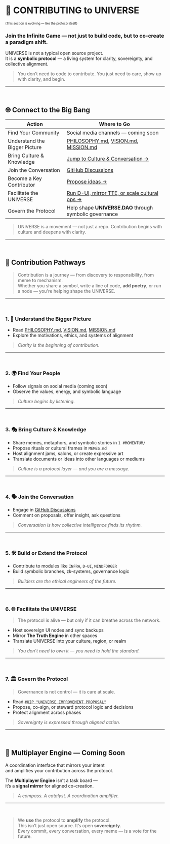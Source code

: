 # 🤝 CONTRIBUTING to UNIVERSE  
<sub><sup>(This section is evolving — like the protocol itself)</sup></sub>

### **Join the Infinite Game — not just to build code, but to co-create a paradigm shift.**

UNIVERSE is not a typical open source project.  
It is a **symbolic protocol** — a living system for clarity, sovereignty, and collective alignment.

>You don’t need to code to contribute.  You just need to care, show up with clarity, and begin.

---

<br>

## 🌐 Connect to the Big Bang

| Action                        | Where to Go                                                                                   |
|-------------------------------|------------------------------------------------------------------------------------------------|
| Find Your Community           | Social media channels — coming soon                                                           |
| Understand the Bigger Picture | [PHILOSOPHY.md](docs/PHILOSOPHY.md), [VISION.md](docs/VISION.md), [MISSION.md](docs/MISSION.md) |
| Bring Culture & Knowledge     | [Jump to Culture & Conversation →](#3-bring-culture--knowledge)                               |
| Join the Conversation         | [GitHub Discussions](https://github.com/YOUR_REPO/discussions)                                |
| Become a Key Contributor      | [Propose ideas →](0%20%23DAO%20-%20The%20Layer%20Zero/0.2%20proposals/#uip-governance)        |
| Facilitate the UNIVERSE       | [Run D-UI, mirror TTE, or scale cultural ops →](#6-facilitate-the-universe)                   |
| Govern the Protocol           | Help shape **UNIVERSE.DAO** through symbolic governance                                       |

> UNIVERSE is a movement — not just a repo. Contribution begins with culture and deepens with clarity.

---

<br>

## 🧭 Contribution Pathways

> Contribution is a journey — from discovery to responsibility, from meme to mechanism.  
> Whether you share a symbol, write a line of code, **add poetry**, or run a node — you're helping shape the UNIVERSE.

---

<br>

### 1. 🧠 Understand the Bigger Picture

- Read [PHILOSOPHY.md](docs/PHILOSOPHY.md), [VISION.md](docs/VISION.md), [MISSION.md](docs/MISSION.md)  
- Explore the motivations, ethics, and systems of alignment  

> _Clarity is the beginning of contribution._

---

<br>

### 2. 🌍 Find Your People

- Follow signals on social media (coming soon)  
- Observe the values, energy, and symbolic language  

> _Culture begins by listening._

---

<br>

### 3. 🎭 Bring Culture & Knowledge <a name="3-bring-culture--knowledge"></a>

- Share memes, metaphors, and symbolic stories in `1 #MOMENTUM/`  
- Propose rituals or cultural frames in `MEMES.md`  
- Host alignment jams, salons, or create expressive art  
- Translate documents or ideas into other languages or mediums  

> _Culture is a protocol layer — and you are a message._

---

<br>

### 4. 🗣️ Join the Conversation

- Engage in [GitHub Discussions](https://github.com/YOUR_REPO/discussions)  
- Comment on proposals, offer insight, ask questions  

> _Conversation is how collective intelligence finds its rhythm._

---

<br>

### 5. 🛠 Build or Extend the Protocol

- Contribute to modules like `INFRA`, `D-UI`, `MINDFORGER`  
- Build symbolic branches, zk-systems, governance logic  

> _Builders are the ethical engineers of the future._

---

<br>

### 6. 🌐 Facilitate the UNIVERSE <a name="6-facilitate-the-universe"></a>

> The protocol is alive — but only if it can breathe across the network.

- Host sovereign UI nodes and sync backups  
- Mirror **The Truth Engine** in other spaces  
- Translate UNIVERSE into your culture, region, or realm  

> _You don’t need to own it — you need to hold the standard._

---

<br>

### 7. 🏛 Govern the Protocol

> Governance is not control — it is care at scale.

- Read [`#UIP "UNIVERSE IMPROVEMENT PROPOSAL"`](0%20%23DAO%20-%20Layer%20Zero/0.2%20proposals/#uip.md)  
- Propose, co-sign, or steward protocol logic and decisions  
- Protect alignment across phases  

> _Sovereignty is expressed through aligned action._

---

<br>

## 🚀 Multiplayer Engine — Coming Soon

A coordination interface that mirrors your intent  
and amplifies your contribution across the protocol.

The **Multiplayer Engine** isn’t a task board —  
it’s a **signal mirror** for aligned co-creation.

> _A compass. A catalyst. A coordination amplifier._

---

<br>

> We **use** the protocol to **amplify** the protocol.  
> This isn’t just open source. It’s open **sovereignty**.  
> Every commit, every conversation, every meme — is a vote for the future.
